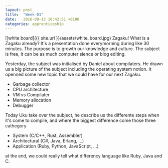 ```yaml
---
layout: post
title:  "Week-01"
date:   2016-09-13 10:42:51 +0100
categories: apprenticeship
---
```


![white board]({{ site.url }}/assets/white_board.jpg)
Zagaku! What is a Zagaku already? It's a presentation done everymorning during
like 30 minutes. The purpose is to growth our knowledge and culture.
The subject is free, it can be as much computer sience or blog editing.

Yesterday, the subject was initialised by Daniel about compilaters. He drawn us
a big picture of the subject including the operating system notion.
It openned some new topic that we could have for our next Zagaku.

- Garbage collector
- CPU architecture
- VM vs Compilater
- Memory allocation
- Debugger

Today Uku take over the subject, he describe us the differente steps when it's
come to compile, and where the biggest difference come those three cathegory

- System (C/C++, Rust, Assembler)
- Architectural (C#, Java, Erlang, ...)
- Application (Ruby, Python, JavaScript, ...)


at the end, we could really tell what differency language like Ruby, Java and C.
